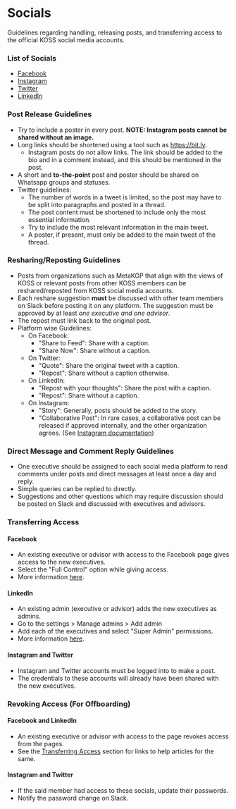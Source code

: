 # Socials
Guidelines regarding handling, releasing posts, and transferring access to the official KOSS social media accounts.

### List of Socials
- [Facebook](https://www.facebook.com/kossiitkgp/)
- [Instagram](https://www.instagram.com/kossiitkgp/)
- [Twitter](https://twitter.com/kossiitkgp)
- [LinkedIn](https://www.linkedin.com/company/kharagpur-open-source-society)

### Post Release Guidelines
- Try to include a poster in every post. **NOTE: Instagram posts cannot be shared without an image.**
- Long links should be shortened using a tool such as https://bit.ly.
    - Instagram posts do not allow links. The link should be added to the bio and in a comment instead, and this should be mentioned in the post.
- A short and **to-the-point** post and poster should be shared on Whatsapp groups and statuses.
- Twitter guidelines:
    - The number of words in a tweet is limited, so the post may have to be split into paragraphs and posted in a thread.
    - The post content must be shortened to include only the most essential information.
    - Try to include the most relevant information in the main tweet.
    - A poster, if present, must only be added to the main tweet of the thread.

### Resharing/Reposting Guidelines
- Posts from organizations such as MetaKGP that align with the views of KOSS or relevant posts from other KOSS members can be reshared/reposted from KOSS social media accounts.
- Each reshare suggestion **must** be discussed with other team members on Slack before posting it on any platform. The suggestion must be approved by at least *one executive and one advisor*.
- The repost must link back to the original post.
- Platform wise Guidelines:
    - On Facebook:
        - "Share to Feed": Share with a caption.
        - "Share Now": Share without a caption.
    - On Twitter:
        - "Quote": Share the original tweet with a caption.
        - "Repost": Share without a caption otherwise.
    - On LinkedIn:
        - "Repost with your thoughts": Share the post with a caption.
        - "Repost": Share without a caption.
    - On Instagram:
        - "Story": Generally, posts should be added to the story.
        - "Collaborative Post": In rare cases, a collaborative post can be released if approved internally, and the other organization agrees. (See [Instagram documentation](https://help.instagram.com/5861247717337470/?cms_platform=iphone-app&helpref=platform_switcher))

### Direct Message and Comment Reply Guidelines
- One executive should be assigned to each social media platform to read comments under posts and direct messages at least once a day and reply.
- Simple queries can be replied to directly.
- Suggestions and other questions which may require discussion should be posted on Slack and discussed with executives and advisors.

### Transferring Access
#### Facebook
- An existing executive or advisor with access to the Facebook page gives access to the new executives.
- Select the "Full Control" option while giving access.
- More information [here](https://www.facebook.com/help/187316341316631).

#### LinkedIn
- An existing admin (executive or advisor) adds the new executives as admins.
- Go to the settings > Manage admins > Add admin
- Add each of the executives and select "Super Admin" permissions.
- More information [here](https://www.linkedin.com/help/linkedin/answer/a541981).

#### Instagram and Twitter
- Instagram and Twitter accounts must be logged into to make a post.
- The credentials to these accounts will already have been shared with the new executives.

### Revoking Access (For Offboarding)
#### Facebook and LinkedIn
- An existing executive or advisor with access to the page revokes access from the pages.
- See the [Transferring Access](#transferring-access) section for links to help articles for the same.

#### Instagram and Twitter
- If the said member had access to these socials, update their passwords.
- Notify the password change on Slack.
